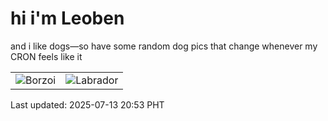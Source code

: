 # hi i'm Leoben

and i like dogs—so have some random dog pics that change whenever my CRON feels like it

|  |  |
|--------|----------|
| ![Borzoi](https://random-dog-vercel.vercel.app/api/random-borzoi?v=1752411205) | ![Labrador](https://random-dog-vercel.vercel.app/api/random-labrador?v=1752411205) |

Last updated: 2025-07-13 20:53 PHT
